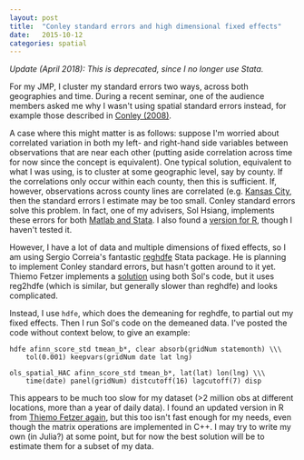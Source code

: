 ```yaml
---
layout: post
title:  "Conley standard errors and high dimensional fixed effects"
date:   2015-10-12
categories: spatial
---
```


_Update (April 2018): This is deprecated, since I no longer use Stata._


For my JMP, I cluster my standard errors two ways, across both geographies and time. During a recent seminar, one of the audience members asked me why I wasn't using spatial standard errors instead, for example those described in [Conley (2008)](http://www.dictionaryofeconomics.com/article?id=pde2008_S000450).

A case where this might matter is as follows: suppose I'm worried about correlated variation in both my left- and right-hand side variables between observations that are near each other (putting aside correlation across time for now since the concept is equivalent). One typical solution, equivalent to what I was using, is to cluster at some geographic level, say by county. If the correlations only occur within each county, then this is sufficient. If, however, observations across county lines are correlated (e.g. [Kansas City](https://goo.gl/maps/1TuZd9icj812), then the standard errors I estimate may be too small. Conley standard errors solve this problem. In fact, one of my advisers, Sol Hsiang, implements these errors for both [Matlab and Stata](http://www.fight-entropy.com/2010/06/standard-error-adjustment-ols-for.html). I also found a [version for R](https://gist.github.com/devmag/f18ec223df7aef78402b), though I haven't tested it.

However, I have a lot of data and multiple dimensions of fixed effects, so I am using Sergio Correia's fantastic [reghdfe](https://github.com/sergiocorreia/reghdfe) Stata package. He is planning to implement Conley standard errors, but hasn't gotten around to it yet. Thiemo Fetzer implements a [solution](http://www.trfetzer.com/conley-spatial-hac-errors-with-fixed-effects/) using both Sol's code, but it uses reg2hdfe (which is similar, but generally slower than reghdfe) and looks complicated.

Instead, I use `hdfe`, which does the demeaning for reghdfe, to partial out my fixed effects. Then I run Sol's code on the demeaned data. I've posted the code without context below, to give an example:

    hdfe afinn_score_std tmean_b*, clear absorb(gridNum statemonth) \\\
        tol(0.001) keepvars(gridNum date lat lng)

    ols_spatial_HAC afinn_score_std tmean_b*, lat(lat) lon(lng) \\\
        time(date) panel(gridNum) distcutoff(16) lagcutoff(7) disp

This appears to be much too slow for my dataset (>2 million obs at different locations, more than a year of daily data). I found an updated version in R from [Thiemo Fetzer again](http://freigeist.devmag.net/economics/936-spatial-temporal-autocorrelation-correction-with-r-conley.html), but this too isn't fast enough for my needs, even though the matrix operations are implemented in C++. I may try to write my own (in Julia?) at some point, but for now the best solution will be to estimate them for a subset of my data.
